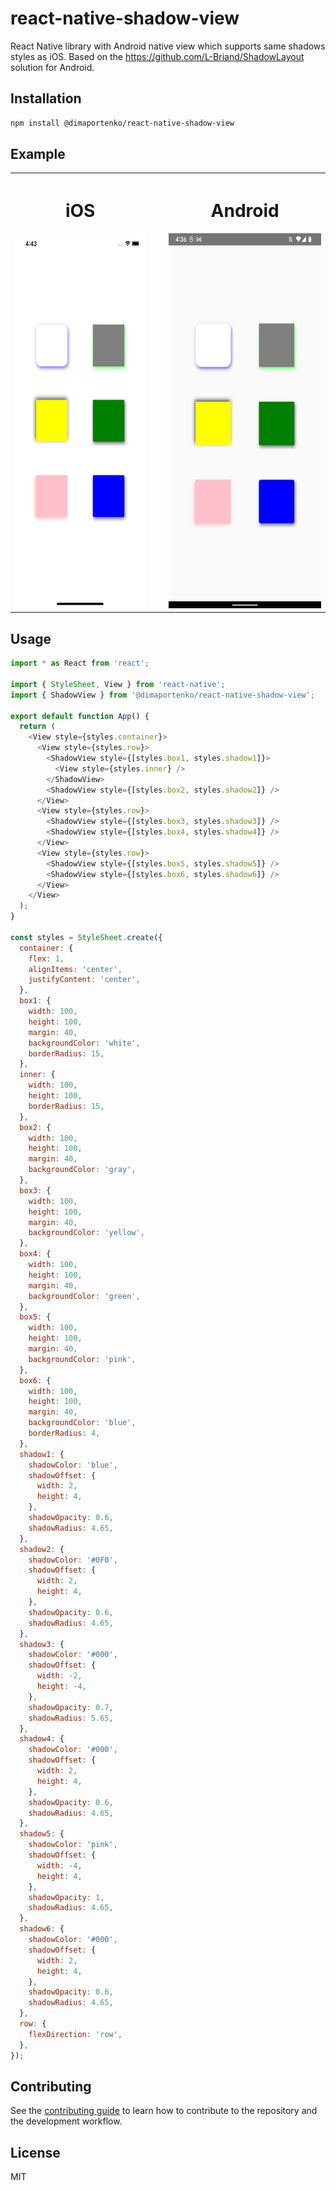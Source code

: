 # react-native-shadow-view

React Native library with Android native view which supports same shadows styles as iOS. Based on the https://github.com/L-Briand/ShadowLayout solution for Android. 

## Installation

```sh
npm install @dimaportenko/react-native-shadow-view
```

## Example
<table>
    <tr>
      <th style='padding-right: 30px'>
        <h1>iOS</h1>
        <img src="./docs/ios.png" height='600' />
      </th>
      <th>
        <h1>Android</h1>
        <img src="./docs/android.jpeg" height='600' />
      </th>
    </tr>
</table>

## Usage

```js
import * as React from 'react';

import { StyleSheet, View } from 'react-native';
import { ShadowView } from '@dimaportenko/react-native-shadow-view';

export default function App() {
  return (
    <View style={styles.container}>
      <View style={styles.row}>
        <ShadowView style={[styles.box1, styles.shadow1]}>
          <View style={styles.inner} />
        </ShadowView>
        <ShadowView style={[styles.box2, styles.shadow2]} />
      </View>
      <View style={styles.row}>
        <ShadowView style={[styles.box3, styles.shadow3]} />
        <ShadowView style={[styles.box4, styles.shadow4]} />
      </View>
      <View style={styles.row}>
        <ShadowView style={[styles.box5, styles.shadow5]} />
        <ShadowView style={[styles.box6, styles.shadow6]} />
      </View>
    </View>
  );
}

const styles = StyleSheet.create({
  container: {
    flex: 1,
    alignItems: 'center',
    justifyContent: 'center',
  },
  box1: {
    width: 100,
    height: 100,
    margin: 40,
    backgroundColor: 'white',
    borderRadius: 15,
  },
  inner: {
    width: 100,
    height: 100,
    borderRadius: 15,
  },
  box2: {
    width: 100,
    height: 100,
    margin: 40,
    backgroundColor: 'gray',
  },
  box3: {
    width: 100,
    height: 100,
    margin: 40,
    backgroundColor: 'yellow',
  },
  box4: {
    width: 100,
    height: 100,
    margin: 40,
    backgroundColor: 'green',
  },
  box5: {
    width: 100,
    height: 100,
    margin: 40,
    backgroundColor: 'pink',
  },
  box6: {
    width: 100,
    height: 100,
    margin: 40,
    backgroundColor: 'blue',
    borderRadius: 4,
  },
  shadow1: {
    shadowColor: 'blue',
    shadowOffset: {
      width: 2,
      height: 4,
    },
    shadowOpacity: 0.6,
    shadowRadius: 4.65,
  },
  shadow2: {
    shadowColor: '#0F0',
    shadowOffset: {
      width: 2,
      height: 4,
    },
    shadowOpacity: 0.6,
    shadowRadius: 4.65,
  },
  shadow3: {
    shadowColor: '#000',
    shadowOffset: {
      width: -2,
      height: -4,
    },
    shadowOpacity: 0.7,
    shadowRadius: 5.65,
  },
  shadow4: {
    shadowColor: '#000',
    shadowOffset: {
      width: 2,
      height: 4,
    },
    shadowOpacity: 0.6,
    shadowRadius: 4.65,
  },
  shadow5: {
    shadowColor: 'pink',
    shadowOffset: {
      width: -4,
      height: 4,
    },
    shadowOpacity: 1,
    shadowRadius: 4.65,
  },
  shadow6: {
    shadowColor: '#000',
    shadowOffset: {
      width: 2,
      height: 4,
    },
    shadowOpacity: 0.6,
    shadowRadius: 4.65,
  },
  row: {
    flexDirection: 'row',
  },
});

```

## Contributing

See the [contributing guide](CONTRIBUTING.md) to learn how to contribute to the repository and the development workflow.

## License

MIT
